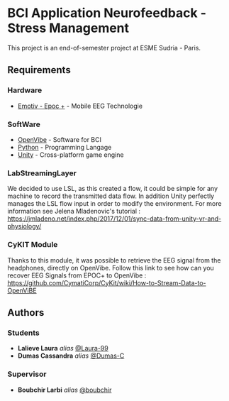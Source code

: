 ﻿# BCI Application Neurofeedback - Stress Management
This project is an end-of-semester project at ESME Sudria - Paris.

## Requirements

### Hardware
* [Emotiv - Epoc +](https://www.emotiv.com/epoc/) - Mobile EEG Technologie

### SoftWare
* [OpenVibe](http://openvibe.inria.fr/) - Software for BCI
* [Python](https://www.python.org/downloads/) - Programming Langage
* [Unity](https://store.unity.com/fr/download-nuo) - Cross-platform game engine

### LabStreamingLayer 
We decided to use LSL, as this created a flow, it could be simple for any machine to record the transmitted data flow.
In addition Unity perfectly manages the LSL flow input in order to modify the environment. For more information see Jelena Mladenovic's tutorial : https://jmladeno.net/index.php/2017/12/01/sync-data-from-unity-vr-and-physiology/

### CyKIT Module
Thanks to this module, it was possible to retrieve the EEG signal from the headphones, directly on OpenVibe.
Follow this link to see how can you recover EEG Signals from EPOC+ to OpenVibe : https://github.com/CymatiCorp/CyKit/wiki/How-to-Stream-Data-to-OpenViBE


## Authors

### Students
* **Lalieve Laura** _alias_ [@Laura-99](https://github.com/Laura-99)
* **Dumas Cassandra** _alias_ [@Dumas-C](https://github.com/Dumas-C)

### Supervisor
* **Boubchir Larbi** _alias_ [@boubchir](https://github.com/boubchir)


